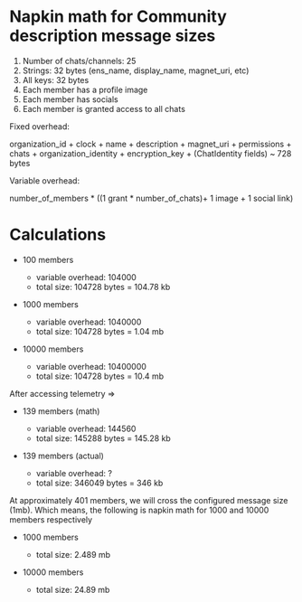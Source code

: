 # Napkin math for Community description message sizes

1. Number of chats/channels: 25
2. Strings: 32 bytes (ens_name,  display_name, magnet_uri, etc)
3. All keys: 32 bytes
4. Each member has a profile image
5. Each member has socials
6. Each member is granted access to all chats

Fixed overhead:

organization_id + clock + name + description + magnet_uri + permissions + chats + organization_identity + encryption_key + (ChatIdentity fields) ~ 728 bytes

Variable overhead:

number_of_members * ((1 grant * number_of_chats)+ 1 image + 1 social link)

# Calculations

- 100 members
    - variable overhead: 104000 
    - total size: 104728 bytes = 104.78 kb

- 1000 members
    - variable overhead: 1040000
    - total size: 104728 bytes = 1.04 mb

- 10000 members
    - variable overhead: 10400000
    - total size: 104728 bytes = 10.4 mb

After accessing telemetry =>

- 139 members (math)
    - variable overhead: 144560
    - total size: 145288 bytes = 145.28 kb

- 139 members (actual)
    - variable overhead: ?
    - total size: 346049 bytes = 346 kb

At approximately 401 members, we will cross the configured message size (1mb). Which means, the following is napkin math for 1000 and 10000 members respectively

- 1000 members
    - total size: 2.489 mb

- 10000 members
    - total size: 24.89 mb
